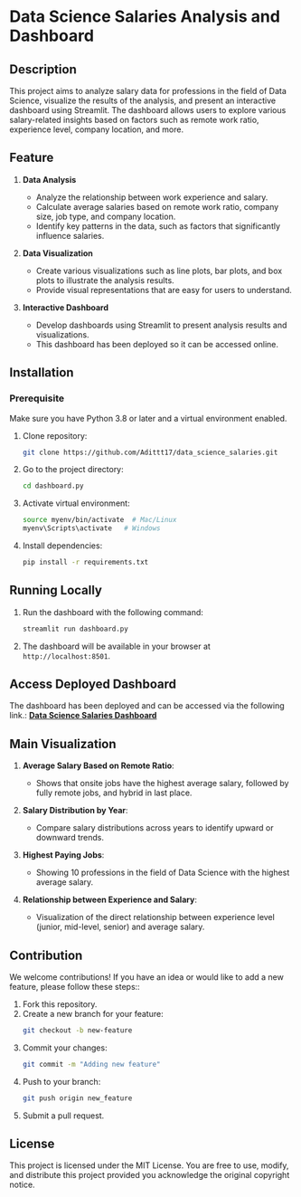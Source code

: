 # Data Science Salaries Analysis and Dashboard

## Description
This project aims to analyze salary data for professions in the field of Data Science, visualize the results of the analysis, and present an interactive dashboard using Streamlit. The dashboard allows users to explore various salary-related insights based on factors such as remote work ratio, experience level, company location, and more.

## Feature
1. **Data Analysis**
   - Analyze the relationship between work experience and salary.
   - Calculate average salaries based on remote work ratio, company size, job type, and company location.
   - Identify key patterns in the data, such as factors that significantly influence salaries.

2. **Data Visualization**
   - Create various visualizations such as line plots, bar plots, and box plots to illustrate the analysis results.
   - Provide visual representations that are easy for users to understand.

3. **Interactive Dashboard**
   - Develop dashboards using Streamlit to present analysis results and visualizations.
   - This dashboard has been deployed so it can be accessed online.

## Installation
### Prerequisite
Make sure you have Python 3.8 or later and a virtual environment enabled.

1. Clone repository:
   ```bash
   git clone https://github.com/Adittt17/data_science_salaries.git
   ```
2. Go to the project directory:
   ```bash
   cd dashboard.py
   ```
3. Activate virtual environment:
   ```bash
   source myenv/bin/activate  # Mac/Linux
   myenv\Scripts\activate   # Windows
   ```
4. Install dependencies:
   ```bash
   pip install -r requirements.txt
   ```

## Running Locally
1. Run the dashboard with the following command:
   ```bash
   streamlit run dashboard.py
   ```
2. The dashboard will be available in your browser at `http://localhost:8501`.

## Access Deployed Dashboard
The dashboard has been deployed and can be accessed via the following link.:
[**Data Science Salaries Dashboard**](https://adit-data-science-salaries.streamlit.app/)

## Main Visualization
1. **Average Salary Based on Remote Ratio**:
   - Shows that onsite jobs have the highest average salary, followed by fully remote jobs, and hybrid in last place.

2. **Salary Distribution by Year**:
   - Compare salary distributions across years to identify upward or downward trends.

3. **Highest Paying Jobs**:
   - Showing 10 professions in the field of Data Science with the highest average salary.

4. **Relationship between Experience and Salary**:
   - Visualization of the direct relationship between experience level (junior, mid-level, senior) and average salary.

## Contribution
We welcome contributions! If you have an idea or would like to add a new feature, please follow these steps::
1. Fork this repository.
2. Create a new branch for your feature:
   ```bash
   git checkout -b new-feature
   ```
3. Commit your changes:
   ```bash
   git commit -m "Adding new feature"
   ```
4. Push to your branch:
   ```bash
   git push origin new_feature
   ```
5. Submit a pull request.

## License
This project is licensed under the MIT License. You are free to use, modify, and distribute this project provided you acknowledge the original copyright notice.
